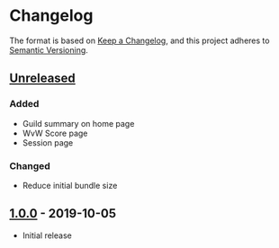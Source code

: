 # Changelog

The format is based on [Keep a Changelog](https://keepachangelog.com/en/1.0.0/),
and this project adheres to [Semantic Versioning](https://semver.org/spec/v2.0.0.html).

## [Unreleased][]

### Added
- Guild summary on home page
- WvW Score page
- Session page

### Changed
- Reduce initial bundle size

## [1.0.0][] - 2019-10-05

- Initial release


[Unreleased]: https://github.com/Nabrok/gw2-discord-spa/compare/v1.0.0...master
[1.0.0]: https://github.com/Nabrok/gw2-discord-spa/tags/v1.0.0
